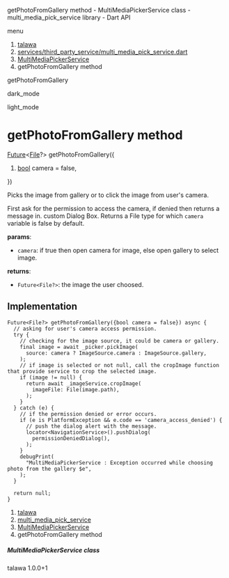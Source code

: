 




getPhotoFromGallery method - MultiMediaPickerService class - multi\_media\_pick\_service library - Dart API







menu

1. [talawa](../../index.html)
2. [services/third\_party\_service/multi\_media\_pick\_service.dart](../../file-___home_harshil_Desktop_open-source_palisadoes_talawa_lib_services_third_party_service_multi_media_pick_service/)
3. [MultiMediaPickerService](../../file-___home_harshil_Desktop_open-source_palisadoes_talawa_lib_services_third_party_service_multi_media_pick_service/MultiMediaPickerService-class.html)
4. getPhotoFromGallery method

getPhotoFromGallery


dark\_mode

light\_mode




# getPhotoFromGallery method


[Future](https://api.flutter.dev/flutter/dart-core/Future-class.html)<[File](https://api.flutter.dev/flutter/dart-io/File-class.html)?>
getPhotoFromGallery({

1. [bool](https://api.flutter.dev/flutter/dart-core/bool-class.html) camera = false,

})

Picks the image from gallery or to click the image from user's camera.

First ask for the permission to access the camera, if denied then returns a message in.
custom Dialog Box. Returns a File type for which `camera` variable is false by default.

**params**:

* `camera`: if true then open camera for image, else open gallery to select image.

**returns**:

* `Future<File?>`: the image the user choosed.

## Implementation

```
Future<File?> getPhotoFromGallery({bool camera = false}) async {
  // asking for user's camera access permission.
  try {
    // checking for the image source, it could be camera or gallery.
    final image = await _picker.pickImage(
      source: camera ? ImageSource.camera : ImageSource.gallery,
    );
    // if image is selected or not null, call the cropImage function that provide service to crop the selected image.
    if (image != null) {
      return await _imageService.cropImage(
        imageFile: File(image.path),
      );
    }
  } catch (e) {
    // if the permission denied or error occurs.
    if (e is PlatformException && e.code == 'camera_access_denied') {
      // push the dialog alert with the message.
      locator<NavigationService>().pushDialog(
        permissionDeniedDialog(),
      );
    }
    debugPrint(
      "MultiMediaPickerService : Exception occurred while choosing photo from the gallery $e",
    );
  }

  return null;
}
```

 


1. [talawa](../../index.html)
2. [multi\_media\_pick\_service](../../file-___home_harshil_Desktop_open-source_palisadoes_talawa_lib_services_third_party_service_multi_media_pick_service/)
3. [MultiMediaPickerService](../../file-___home_harshil_Desktop_open-source_palisadoes_talawa_lib_services_third_party_service_multi_media_pick_service/MultiMediaPickerService-class.html)
4. getPhotoFromGallery method

##### MultiMediaPickerService class





talawa
1.0.0+1






